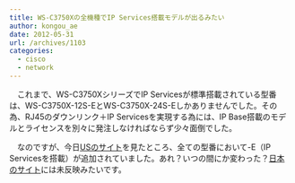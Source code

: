 ```yaml
---
title: WS-C3750Xの全機種でIP Services搭載モデルが出るみたい
author: kongou_ae
date: 2012-05-31
url: /archives/1103
categories:
  - cisco
  - network
---
```

</p> 

　これまで、WS-C3750XシリーズでIP Servicesが標準搭載されている型番は、WS-C3750X-12S-EとWS-C3750X-24S-Eしかありませんでした。その為、RJ45のダウンリンク＋IP Servicesを実現する為には、IP Base搭載のモデルとライセンスを別々に発注しなければならず少々面倒でした。

　なのですが、今日<a href="http://www.cisco.com/en/US/prod/collateral/switches/ps5718/ps6406/data_sheet_c78-584733.html" title="Cisco Catalyst 3750-X and 3560-X Series Switches Data Sheet" target="_blank">USのサイト</a>を見たところ、全ての型番において-E（IP Servicesを搭載）が追加されていました。あれ？いつの間にか変わった？<a href="http://www.cisco.com/web/JP/product/hs/switches/cat3750x/prodlit/data_sheet_c78-584733.html" title="Cisco Catalyst 3750-X および 3560-X シリーズ スイッチ" target="_blank">日本のサイト</a>には未反映みたいです。